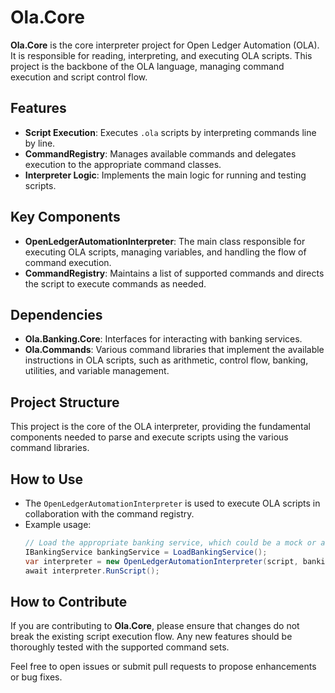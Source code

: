 # Ola.Core

**Ola.Core** is the core interpreter project for Open Ledger Automation (OLA). It is responsible for reading, interpreting, and executing OLA scripts. This project is the backbone of the OLA language, managing command execution and script control flow.

## Features
- **Script Execution**: Executes `.ola` scripts by interpreting commands line by line.
- **CommandRegistry**: Manages available commands and delegates execution to the appropriate command classes.
- **Interpreter Logic**: Implements the main logic for running and testing scripts.

## Key Components
- **OpenLedgerAutomationInterpreter**: The main class responsible for executing OLA scripts, managing variables, and handling the flow of command execution.
- **CommandRegistry**: Maintains a list of supported commands and directs the script to execute commands as needed.

## Dependencies
- **Ola.Banking.Core**: Interfaces for interacting with banking services.
- **Ola.Commands**: Various command libraries that implement the available instructions in OLA scripts, such as arithmetic, control flow, banking, utilities, and variable management.

## Project Structure
This project is the core of the OLA interpreter, providing the fundamental components needed to parse and execute scripts using the various command libraries.

## How to Use
- The `OpenLedgerAutomationInterpreter` is used to execute OLA scripts in collaboration with the command registry.
- Example usage:
  ```csharp
  // Load the appropriate banking service, which could be a mock or an actual implementation
  IBankingService bankingService = LoadBankingService();
  var interpreter = new OpenLedgerAutomationInterpreter(script, bankingService);
  await interpreter.RunScript();
  ```

## How to Contribute
If you are contributing to **Ola.Core**, please ensure that changes do not break the existing script execution flow. Any new features should be thoroughly tested with the supported command sets.

Feel free to open issues or submit pull requests to propose enhancements or bug fixes.

